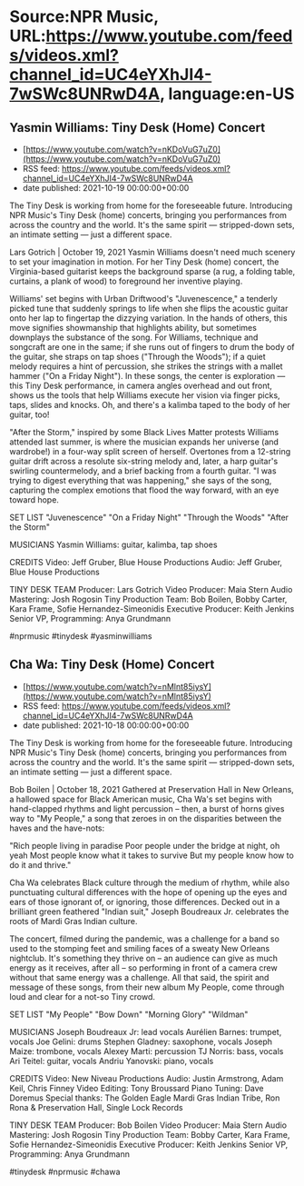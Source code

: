 # Source:NPR Music, URL:https://www.youtube.com/feeds/videos.xml?channel_id=UC4eYXhJI4-7wSWc8UNRwD4A, language:en-US

## Yasmin Williams: Tiny Desk (Home) Concert
 - [https://www.youtube.com/watch?v=nKDoVuG7uZ0](https://www.youtube.com/watch?v=nKDoVuG7uZ0)
 - RSS feed: https://www.youtube.com/feeds/videos.xml?channel_id=UC4eYXhJI4-7wSWc8UNRwD4A
 - date published: 2021-10-19 00:00:00+00:00

The Tiny Desk is working from home for the foreseeable future. Introducing NPR Music's Tiny Desk (home) concerts, bringing you performances from across the country and the world. It's the same spirit — stripped-down sets, an intimate setting — just a different space.

Lars Gotrich | October 19, 2021
Yasmin Williams doesn't need much scenery to set your imagination in motion. For her Tiny Desk (home) concert, the Virginia-based guitarist keeps the background sparse (a rug, a folding table, curtains, a plank of wood) to foreground her inventive playing.

Williams' set begins with Urban Driftwood's "Juvenescence," a tenderly picked tune that suddenly springs to life when she flips the acoustic guitar onto her lap to fingertap the dizzying variation. In the hands of others, this move signifies showmanship that highlights ability, but sometimes downplays the substance of the song. For Williams, technique and songcraft are one in the same; if she runs out of fingers to drum the body of the guitar, she straps on tap shoes ("Through the Woods"); if a quiet melody requires a hint of percussion, she strikes the strings with a mallet hammer ("On a Friday Night"). In these songs, the center is exploration — this Tiny Desk performance, in camera angles overhead and out front, shows us the tools that help Williams execute her vision via finger picks, taps, slides and knocks. Oh, and there's a kalimba taped to the body of her guitar, too!

"After the Storm," inspired by some Black Lives Matter protests Williams attended last summer, is where the musician expands her universe (and wardrobe!) in a four-way split screen of herself. Overtones from a 12-string guitar drift across a resolute six-string melody and, later, a harp guitar's swirling countermelody, and a brief backing from a fourth guitar. "I was trying to digest everything that was happening," she says of the song, capturing the complex emotions that flood the way forward, with an eye toward hope.

SET LIST
"Juvenescence"
"On a Friday Night"
"Through the Woods"
"After the Storm"

MUSICIANS
Yasmin Williams: guitar, kalimba, tap shoes

CREDITS
Video: Jeff Gruber, Blue House Productions
Audio: Jeff Gruber, Blue House Productions

TINY DESK TEAM
Producer: Lars Gotrich
Video Producer: Maia Stern
Audio Mastering: Josh Rogosin
Tiny Production Team: Bob Boilen, Bobby Carter, Kara Frame, Sofie Hernandez-Simeonidis
Executive Producer: Keith Jenkins
Senior VP, Programming: Anya Grundmann

#nprmusic #tinydesk #yasminwilliams

## Cha Wa: Tiny Desk (Home) Concert
 - [https://www.youtube.com/watch?v=nMlnt85iysY](https://www.youtube.com/watch?v=nMlnt85iysY)
 - RSS feed: https://www.youtube.com/feeds/videos.xml?channel_id=UC4eYXhJI4-7wSWc8UNRwD4A
 - date published: 2021-10-18 00:00:00+00:00

The Tiny Desk is working from home for the foreseeable future. Introducing NPR Music's Tiny Desk (home) concerts, bringing you performances from across the country and the world. It's the same spirit — stripped-down sets, an intimate setting — just a different space.

Bob Boilen | October 18, 2021
Gathered at Preservation Hall in New Orleans, a hallowed space for Black American music, Cha Wa's set begins with hand-clapped rhythms and light percussion – then, a burst of horns gives way to "My People," a song that zeroes in on the disparities between the haves and the have-nots:

"Rich people living in paradise
Poor people under the bridge at night, oh yeah
Most people know what it takes to survive
But my people know how to do it and thrive."

Cha Wa celebrates Black culture through the medium of rhythm, while also punctuating cultural differences with the hope of opening up the eyes and ears of those ignorant of, or ignoring, those differences. Decked out in a brilliant green feathered "Indian suit," Joseph Boudreaux Jr. celebrates the roots of Mardi Gras Indian culture.

The concert, filmed during the pandemic, was a challenge for a band so used to the stomping feet and smiling faces of a sweaty New Orleans nightclub. It's something they thrive on – an audience can give as much energy as it receives, after all – so performing in front of a camera crew without that same energy was a challenge. All that said, the spirit and message of these songs, from their new album My People, come through loud and clear for a not-so Tiny crowd.

SET LIST
"My People"
"Bow Down"
"Morning Glory"
"Wildman"

MUSICIANS
Joseph Boudreaux Jr: lead vocals
Aurélien Barnes: trumpet, vocals
Joe Gelini: drums
Stephen Gladney: saxophone, vocals
Joseph Maize: trombone, vocals
Alexey Marti: percussion
TJ Norris: bass, vocals
Ari Teitel: guitar, vocals
Andriu Yanovski: piano, vocals

CREDITS
Video: New Niveau Productions
Audio: Justin Armstrong, Adam Keil, Chris Finney
Video Editing: Tony Broussard
Piano Tuning: Dave Doremus
Special thanks: The Golden Eagle Mardi Gras Indian Tribe, Ron Rona & Preservation Hall, Single Lock Records

TINY DESK TEAM
Producer: Bob Boilen
Video Producer: Maia Stern
Audio Mastering: Josh Rogosin
Tiny Production Team: Bobby Carter, Kara Frame, Sofie Hernandez-Simeonidis
Executive Producer: Keith Jenkins
Senior VP, Programming: Anya Grundmann

#tinydesk #nprmusic #chawa


